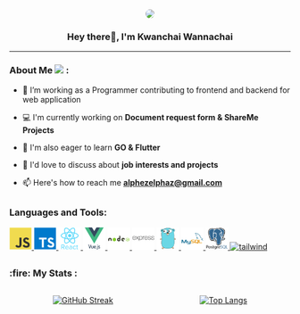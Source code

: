 <div align="center" > <img  align="center" width="150px" style="border-radius: 50%;" src="https://media.giphy.com/media/3oKIPnAiaMCws8nOsE/giphy.gif"/>
</div>
<h3 align="center">Hey there👋, I'm Kwanchai Wannachai </h3>

---

 <h3> About Me <img src="https://media.giphy.com/media/Oj25fisQ3zhukVWY96/giphy.gif" width="50" />&nbsp:</h3>

- 🔭 I’m working as a Programmer contributing to frontend and backend for web application

- 💻	I'm currently working  on **Document request form & ShareMe Projects**

- 🌱 I'm also eager to learn **GO & Flutter**

- 💬 I'd love to discuss about **job interests and projects**

- 📫 Here's how to reach me **alphezelphaz@gmail.com**

<p align="left">
</p>

<h2> </h2>

<h3 align="left">Languages and Tools:</h3>
<p align="left">
   <a
    href="https://developer.mozilla.org/en-US/docs/Web/JavaScript"
    target="_blank"
    rel="noreferrer"
  >
    <img
      src="https://raw.githubusercontent.com/devicons/devicon/master/icons/javascript/javascript-original.svg"
      alt="javascript"
      width="40"
      height="40"
    />
  </a>
   <a href="https://www.typescriptlang.org/" target="_blank" rel="noreferrer">
    <img
      src="https://raw.githubusercontent.com/devicons/devicon/master/icons/typescript/typescript-original.svg"
      alt="typescript"
      width="40"
      height="40"
    />
  </a>
   <a href="https://reactjs.org/" target="_blank" rel="noreferrer">
    <img
      src="https://raw.githubusercontent.com/devicons/devicon/master/icons/react/react-original-wordmark.svg"
      alt="react"
      width="40"
      height="40"
    />
  </a>
   <a href="https://vuejs.org/" target="_blank" rel="noreferrer">
    <img
      src="https://raw.githubusercontent.com/devicons/devicon/master/icons/vuejs/vuejs-original-wordmark.svg"
      alt="vuejs"
      width="40"
      height="40"
    />
  </a>
   <a href="https://nodejs.org" target="_blank" rel="noreferrer">
    <img
      src="https://raw.githubusercontent.com/devicons/devicon/master/icons/nodejs/nodejs-original-wordmark.svg"
      alt="nodejs"
      width="40"
      height="40"
    />
  </a>
  <a href="https://expressjs.com" target="_blank" rel="noreferrer">
    <img
      src="https://raw.githubusercontent.com/devicons/devicon/master/icons/express/express-original-wordmark.svg"
      alt="express"
      width="40"
      height="40"
    />
  </a>

  <a href="https://golang.org" target="_blank" rel="noreferrer">
    <img
      src="https://raw.githubusercontent.com/devicons/devicon/master/icons/go/go-original.svg"
      alt="go"
      width="40"
      height="40"
    />
  </a>

  <a href="https://www.mysql.com/" target="_blank" rel="noreferrer">
    <img
      src="https://raw.githubusercontent.com/devicons/devicon/master/icons/mysql/mysql-original-wordmark.svg"
      alt="mysql"
      width="40"
      height="40"
    />
  </a>
  <a href="https://www.postgresql.org" target="_blank" rel="noreferrer">
    <img
      src="https://raw.githubusercontent.com/devicons/devicon/master/icons/postgresql/postgresql-original-wordmark.svg"
      alt="postgresql"
      width="40"
      height="40"
    />
  </a>
 
  <a href="https://tailwindcss.com/" target="_blank" rel="noreferrer">
    <img
      src="https://www.vectorlogo.zone/logos/tailwindcss/tailwindcss-icon.svg"
      alt="tailwind"
      width="40"
      height="40"
    />
  </a>
<!--   <img src="https://github.com/devicons/devicon/blob/master/icons/amazonwebservices/amazonwebservices-plain-wordmark.svg" title="AWS" alt="AWS" width="40" height="40"/>&nbsp; -->

</p>

<h2> </h2>

<h3>:fire: My Stats :</h3>

<div style="width: 100%; display:flex; justify-content: space-around; flex-direction: row;"> 

<!-- <img align="center" src="https://github-readme-stats.vercel.app/api/top-langs?username=kwaichanz&show_icons=true&locale=en&layout=compact" alt="kwaichanz" /> -->

[![GitHub Streak](http://github-readme-streak-stats.herokuapp.com?user=kwaichanz&theme=dark&background=000000)](https://git.io/streak-stats)

[![Top Langs](https://github-readme-stats.vercel.app/api/top-langs/?username=kwaichanz&layout=compact&theme=vision-friendly-dark)](https://github.com/anuraghazra/github-readme-stats)

</div>

